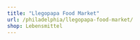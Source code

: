 ```yaml
---
title: "Llegopapa Food Market"
url: /philadelphia/llegopapa-food-market/
shop: Lebensmittel
---
```

